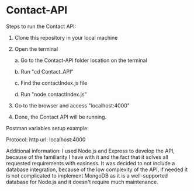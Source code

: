 # Contact-API

Steps to run the Contact API:

1. Clone this repository in your local machine

2. Open the terminal

    a. Go to the Contact-API folder location on the terminal
  
    b. Run "cd Contact_API"
  
    c. Find the contactIndex.js file
  
    d. Run "node contactIndex.js"
 
 3. Go to the browser and access "localhost:4000"
 
 4. Done, the Contact API will be running.
 
 
Postman variables setup example:
 
Protocol: http
url: localhost:4000


Additional information:
I used Node.js and Express to develop the API, because of the familiarity I have with it and the fact that it solves all requested requirements with easiness.
It was decided to not include a database integration, because of the low complexity of the API, if needed it is not complicated to implement MongoDB as it is a well-supported database for Node.js and it doesn't require much maintenance.
